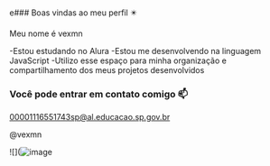 e### Boas vindas ao meu perfil ✴️

Meu nome é vexmn 

-Estou estudando no Alura
-Estou me desenvolvendo na linguagem JavaScript
-Utilizo esse espaço para minha organização e compartilhamento dos meus projetos desenvolvidos 

### Você pode entrar em contato comigo 📫

00001116551743sp@al.educacao.sp.gov.br

@vexmn

![](![image](https://github.com/vexmn/VEXMN/assets/170521680/e643a9d6-be40-4134-8ee0-14389b5ae0b5)

